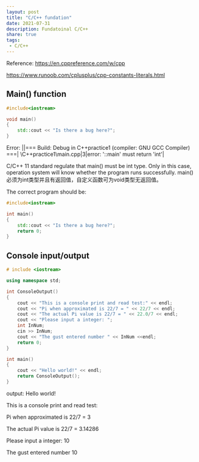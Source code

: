 ```yaml
---
layout: post
title: "C/C++ fundation"
date: 2021-07-31
description: Fundatoinal C/C++
share: true
tags:
 - C/C++
---
```


Reference:
<https://en.cppreference.com/w/cpp>

<https://www.runoob.com/cplusplus/cpp-constants-literals.html>

## Main() function
```cpp
#include<iostream>

void main()
{
    std::cout << "Is there a bug here?";
}
```
Error:
||=== Build: Debug in C++practice1 (compiler: GNU GCC Compiler) ===|
\C++practice1\main.cpp|3|error: '::main' must return 'int'|

C/C++ 11 standard regulate that main() must be int type. Only in this case, operation system will know whether the program runs successfully. 
main()必须为int类型并且有返回值，自定义函数可为void类型无返回值。

The correct program should be:
```cpp
#include<iostream>

int main()
{
    std::cout << "Is there a bug here?";
    return 0;
}
```

## Console input/output
```cpp
# include <iostream>

using namespace std;

int ConsoleOutput()
{
    cout << "This is a console print and read test:" << endl;
    cout << "Pi when approximated is 22/7 = " << 22/7 << endl;
    cout << "The actual Pi value is 22/7 = " << 22.0/7 << endl;
    cout << "Please input a integer: ";
    int InNum;
    cin >> InNum;
    cout << "The gust entered number " << InNum <<endl;
    return 0;
}

int main()
{
    cout << "Hello world!" << endl;
    return ConsoleOutput();
}
```

output:
Hello world!

This is a console print and read test:

Pi when approximated is 22/7 = 3

The actual Pi value is 22/7 = 3.14286

Please input a integer: 10

The gust entered number 10





